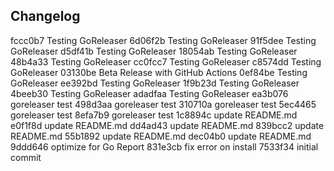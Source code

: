 ## Changelog

fccc0b7 Testing GoReleaser
6d06f2b Testing GoReleaser
91f5dee Testing GoReleaser
d5df41b Testing GoReleaser
18054ab Testing GoReleaser
48b4a33 Testing GoReleaser
cc0fcc7 Testing GoReleaser
c8574dd Testing GoReleaser
03130be Beta Release with GitHub Actions
0ef84be Testing GoReleaser
ee392bd Testing GoReleaser
1f9b23d Testing GoReleaser
4beeb30 Testing GoReleaser
adadfaa Testing GoReleaser
ea3b076 goreleaser test
498d3aa goreleaser test
310710a goreleaser test
5ec4465 goreleaser test
8efa7b9 goreleaser test
1c8894c update README.md
e0f1f8d update README.md
dd4ad43 update README.md
839bcc2 update README.md
55b1892 update README.md
dec04b0 update README.md
9ddd646 optimize for Go Report
831e3cb fix error on install
7533f34 initial commit
